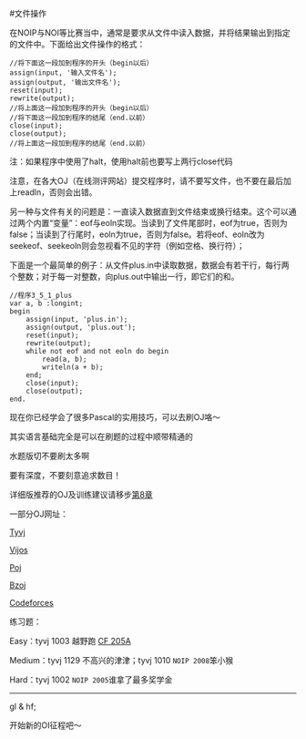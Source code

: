 #文件操作

在NOIP与NOI等比赛当中，通常是要求从文件中读入数据，并将结果输出到指定的文件中。下面给出文件操作的格式：

```delphi
//将下面这一段加到程序的开头（begin以后）
assign(input, '输入文件名');
assign(output, '输出文件名');
reset(input);
rewrite(output);
//将上面这一段加到程序的开头（begin以后）
//将下面这一段加到程序的结尾（end.以前）
close(input);
close(output);
//将上面这一段加到程序的结尾（end.以前）
```
注：如果程序中使用了halt，使用halt前也要写上两行close代码

注意，在各大OJ（在线测评网站）提交程序时，请不要写文件，也不要在最后加上readln，否则会出错。

另一种与文件有关的问题是：一直读入数据直到文件结束或换行结束。这个可以通过两个内置“变量”：eof与eoln实现。当读到了文件尾部时，eof为true，否则为false；当读到了行尾时，eoln为true，否则为false。若将eof、eoln改为seekeof、seekeoln则会忽视看不见的字符（例如空格、换行符）；

下面是一个最简单的例子：从文件plus.in中读取数据，数据会有若干行，每行两个整数；对于每一对整数，向plus.out中输出一行，即它们的和。

```delphi
//程序3_5_1_plus
var a, b :longint;
begin
	assign(input, 'plus.in');
	assign(output, 'plus.out');
	reset(input);
	rewrite(output);
	while not eof and not eoln do begin
		read(a, b);
		writeln(a + b);
	end;
	close(input);
	close(output);
end.
```

现在你已经学会了很多Pascal的实用技巧，可以去刷OJ咯～

其实语言基础完全是可以在刷题的过程中顺带精通的

水题版切不要刷太多啊

要有深度，不要刻意追求数目！

详细版推荐的OJ及训练建议请移步[第8章](hapter8/新的征程.md)

一部分OJ网址：

[Tyvj](https://www.tyvj.cn/)

[Vijos](https://vijos.org/)

[Poj](http://poj.org/)

[Bzoj](http://www.lydsy.com/JudgeOnline/)

[Codeforces](http://codeforces.com)

练习题：

Easy：tyvj 1003 越野跑 [CF 205A](http://codeforces.com/problemset/problem/205/A)

Medium：tyvj 1129 不高兴的津津；tyvj 1010 `NOIP 2008`笨小猴

Hard：tyvj 1002 `NOIP 2005`谁拿了最多奖学金

-------

gl & hf;

开始新的OI征程吧～

